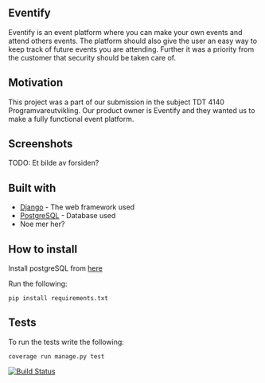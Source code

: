 ## Eventify

Eventify is an event platform where you can make your own events and attend others events. The platform should also give the user an easy way to keep track of future events you are attending. Further it was a priority from the customer that security should be taken care of.

## Motivation

This project was a part of our submission in the subject TDT 4140 Programvareutvikling. Our product owner is Eventify and they wanted us to make a fully functional event platform.

## Screenshots

TODO: Et bilde av forsiden?

## Built with

<ul>
<li><a href="https://www.djangoproject.com/" rel="nofollow">Django</a> - The web framework used</li>
<li><a href="https://www.postgresql.org/" rel="nofollow">PostgreSQL</a> - Database used</li>
<li>Noe mer her?</li>
</ul>

## How to install

Install postgreSQL from <a href="https://www.postgresql.org/download/" rel="nofollow">here</a>

Run the following:

`pip install requirements.txt`

## Tests

To run the tests write the following:


`coverage run manage.py test`

<p><a href="https://gitlab.stud.idi.ntnu.no/programvareutvikling-v19/gruppe-32/-/jobs" rel="nofollow"><img src="https://camo.githubusercontent.com/e0ccc5d7f1cfb949df587a15d495a7ee7a9534ba/68747470733a2f2f6170692e7472617669732d63692e6f72672f7761677461696c2f7761677461696c2e7376673f6272616e63683d6d6173746572" alt="Build Status" data-canonical-src="https://api.travis-ci.org/wagtail/wagtail.svg?branch=master" style="max-width:100%;"></a>
